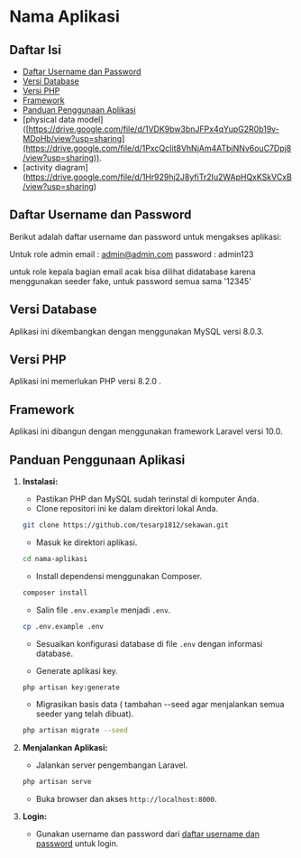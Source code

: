 # Nama Aplikasi

## Daftar Isi
- [Daftar Username dan Password](#daftar-username-dan-password)
- [Versi Database](#versi-database)
- [Versi PHP](#versi-php)
- [Framework](#framework)
- [Panduan Penggunaan Aplikasi](#panduan-penggunaan-aplikasi)
- [physical data model] ([https://drive.google.com/file/d/1VDK9bw3bnJFPx4qYupG2R0b19v-MDoHb/view?usp=sharing](https://drive.google.com/file/d/1PxcQcIit8VhNjAm4ATbjNNv6ouC7Dpj8/view?usp=sharing)).
- [activity diagram] (https://drive.google.com/file/d/1Hr929hj2J8yfiTr2Iu2WApHQxKSkVCxB/view?usp=sharing)


## Daftar Username dan Password

Berikut adalah daftar username dan password untuk mengakses aplikasi:

Untuk role admin 
email : admin@admin.com
password : admin123

untuk role kepala bagian email acak bisa dilihat didatabase karena menggunakan seeder fake, untuk password semua sama '12345'

## Versi Database

Aplikasi ini dikembangkan dengan menggunakan MySQL versi 8.0.3.

## Versi PHP

Aplikasi ini memerlukan PHP versi 8.2.0 .

## Framework

Aplikasi ini dibangun dengan menggunakan framework Laravel versi 10.0.

## Panduan Penggunaan Aplikasi

1. **Instalasi:**
    - Pastikan PHP dan MySQL sudah terinstal di komputer Anda.
    - Clone repositori ini ke dalam direktori lokal Anda.

    ```bash
    git clone https://github.com/tesarp1812/sekawan.git
    ```

    - Masuk ke direktori aplikasi.

    ```bash
    cd nama-aplikasi
    ```

    - Install dependensi menggunakan Composer.

    ```bash
    composer install
    ```

    - Salin file `.env.example` menjadi `.env`.

    ```bash
    cp .env.example .env
    ```

    - Sesuaikan konfigurasi database di file `.env` dengan informasi database.

    - Generate aplikasi key.

    ```bash
    php artisan key:generate
    ```

    - Migrasikan basis data ( tambahan --seed agar menjalankan semua seeder yang telah dibuat).

    ```bash 
    php artisan migrate --seed
    ```

2. **Menjalankan Aplikasi:**
    - Jalankan server pengembangan Laravel.

    ```bash
    php artisan serve
    ```

    - Buka browser dan akses `http://localhost:8000`.

3. **Login:**
    - Gunakan username dan password dari [daftar username dan password](#daftar-username-dan-password) untuk login.

